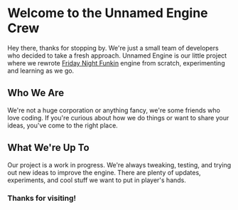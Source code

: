 # Welcome to the Unnamed Engine Crew

Hey there, thanks for stopping by.
We're just a small team of developers who decided to take a fresh approach. Unnamed Engine is our little project where we rewrote [Friday Night Funkin](https://github.com/FunkinCrew/Funkin') engine from scratch, experimenting and learning as we go.

## Who We Are

We're not a huge corporation or anything fancy, we're some friends who love coding. If you're curious about how we do things or want to share your ideas, you've come to the right place.

## What We're Up To

Our project is a work in progress. We're always tweaking, testing, and trying out new ideas to improve the engine. There are plenty of updates, experiments, and cool stuff we want to put in player's hands.

### Thanks for visiting!
